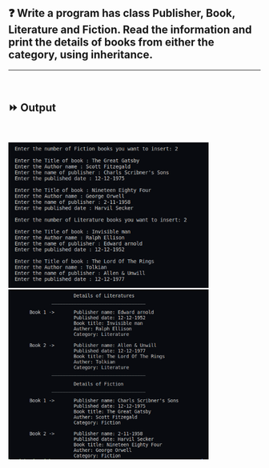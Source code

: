 ## :question: Write a program has class Publisher, Book, Literature and Fiction. Read the information and print the details of books from either the category, using inheritance.
___
<br>

## :fast_forward: Output

<br>

<img src="../../Image/co3pg4op1.png" width="400"></img><br>
<img src="../../Image/co3pg4op2.png" width="400"></img><br>